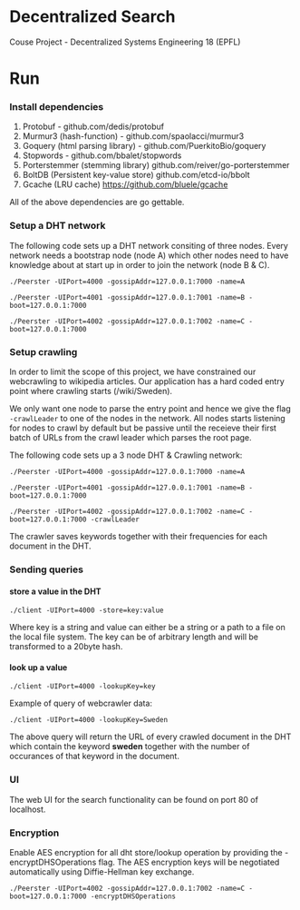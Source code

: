 # Decentralized Search

Couse Project - Decentralized Systems Engineering 18 (EPFL)

# Run

### Install dependencies 

1. Protobuf - github.com/dedis/protobuf
2. Murmur3 (hash-function) - github.com/spaolacci/murmur3
3. Goquery (html parsing library) - github.com/PuerkitoBio/goquery
4. Stopwords - github.com/bbalet/stopwords
5. Porterstemmer (stemming library) github.com/reiver/go-porterstemmer
6. BoltDB (Persistent key-value store) github.com/etcd-io/bbolt
7. Gcache (LRU cache) https://github.com/bluele/gcache

All of the above dependencies are go gettable.

### Setup a DHT network


The following code sets up a DHT network consiting of three nodes. Every network needs a bootstrap node (node A) which other nodes need to have knowledge about at start up in order to join the network (node B & C).  

`./Peerster -UIPort=4000 -gossipAddr=127.0.0.1:7000 -name=A`

`./Peerster -UIPort=4001 -gossipAddr=127.0.0.1:7001 -name=B -boot=127.0.0.1:7000`

`./Peerster -UIPort=4002 -gossipAddr=127.0.0.1:7002 -name=C -boot=127.0.0.1:7000`

### Setup crawling

In order to limit the scope of this project, we have constrained our webcrawling to wikipedia articles. Our application has a hard coded entry point where crawling starts (/wiki/Sweden).  

We only want one node to parse the entry point and hence we give the flag `-crawlLeader` to one of the nodes in the network. All nodes starts listening for nodes to crawl by default but be passive until the receieve their first batch of URLs from the crawl leader which parses the root page.

The following code sets up a 3 node DHT & Crawling network:

`./Peerster -UIPort=4000 -gossipAddr=127.0.0.1:7000 -name=A`

`./Peerster -UIPort=4001 -gossipAddr=127.0.0.1:7001 -name=B -boot=127.0.0.1:7000`

`./Peerster -UIPort=4002 -gossipAddr=127.0.0.1:7002 -name=C -boot=127.0.0.1:7000 -crawlLeader`

The crawler saves keywords together with their frequencies for each document in the DHT. 

### Sending queries

#### store a value in the DHT

`./client -UIPort=4000 -store=key:value`

Where key is a string and value can either be a string or a path to a file on the local file system. The key can be of arbitrary length and will be transformed to a 20byte hash. 

#### look up a value

`./client -UIPort=4000 -lookupKey=key`

Example of query of webcrawler data: 

`./client -UIPort=4000 -lookupKey=Sweden`

The above query will return the URL of every crawled document in the DHT which contain the keyword **sweden** together with the number of occurances of that keyword in the document.

### UI

The web UI for the search functionality can be found on port 80 of localhost.

### Encryption

Enable AES encryption for all dht store/lookup operation by providing the -encryptDHSOperations flag. The AES encryption keys will be negotiated automatically using Diffie-Hellman key exchange.

`./Peerster -UIPort=4002 -gossipAddr=127.0.0.1:7002 -name=C -boot=127.0.0.1:7000 -encryptDHSOperations`



